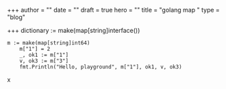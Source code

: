 +++
author = ""
date = ""
draft = true
hero = ""
title = "golang map "
type = "blog"

+++
dictionary := make(map\[string\]interface())

    m := make(map[string]int64)
    	m["1"] = 2
    	_, ok1 := m["1"]
    	v, ok3 := m["3"]
    	fmt.Println("Hello, playground", m["1"], ok1, v, ok3)

x